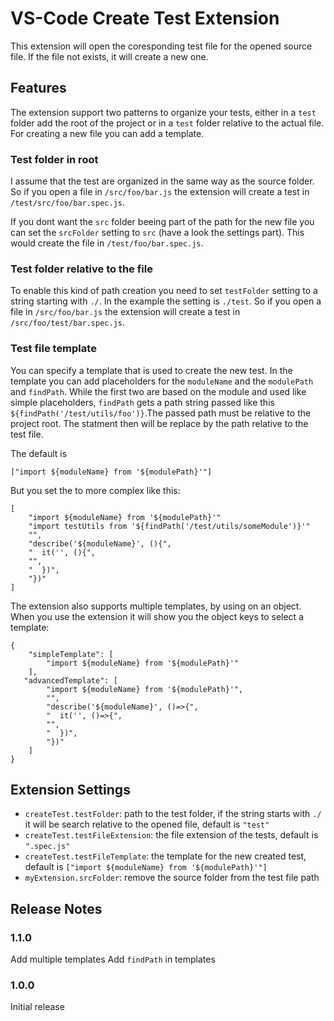 # VS-Code Create Test Extension

This extension will open the coresponding test file for the opened source file. If the file not exists, it will create a new one.

## Features

The extension support two patterns to organize your tests, either in a `test` folder add the root of the project or in a `test` folder relative to the actual file. For creating a new file you can add a template.

### Test folder in root

I assume that the test are organized in the same way as the source folder. So if you open a file in `/src/foo/bar.js` the extension will create a test in `/test/src/foo/bar.spec.js`.

If you dont want the `src` folder beeing part of the path for the new file you can set the `srcFolder` setting to `src` (have a look the settings part). This would create the file in `/test/foo/bar.spec.js`.

### Test folder relative to the file

To enable this kind of path creation you need to set `testFolder` setting to a string starting with `./`. In the example the setting is `./test`. So if you open a file in `/src/foo/bar.js` the extension will create a test in `/src/foo/test/bar.spec.js`.

### Test file template

You can specify a template that is used to create the new test. In the template you can add placeholders for the `moduleName` and the `modulePath` and `findPath`. While the first two are based on the module and used like simple placeholders, `findPath` gets a path string passed like this `${findPath('/test/utils/foo')}`.The passed path must be relative to the project root. The statment then will be replace by the path relative to the test file.

The default is

```
["import ${moduleName} from '${modulePath}'"]
```

But you set the to more complex like this:

```
[
    "import ${moduleName} from '${modulePath}'"
    "import testUtils from '${findPath('/test/utils/someModule')}'"
    "",
    "describe('${moduleName}', (){",
    "  it('', (){",
    "",
    "  })",
    "})"
]
```

The extension also supports multiple templates, by using on an object. When you use the extension it will show you the object keys to select a template:

```
{
    "simpleTemplate": [
        "import ${moduleName} from '${modulePath}'"
    ],
   "advancedTemplate": [
        "import ${moduleName} from '${modulePath}'",
        "",
        "describe('${moduleName}', ()=>{",
        "  it('', ()=>{",
        "",
        "  })",
        "})"
    ]
}
```

## Extension Settings

* `createTest.testFolder`: path to the test folder, if the string starts with `./` it will be search relative to the opened file, default is `"test"`
* `createTest.testFileExtension`: the file extension of the tests, default is `".spec.js"`
* `createTest.testFileTemplate`: the template for the new created test, default is `["import ${moduleName} from '${modulePath}'"]`
* `myExtension.srcFolder`: remove the source folder from the test file path

## Release Notes

### 1.1.0

Add multiple templates
Add `findPath` in templates

### 1.0.0

Initial release
